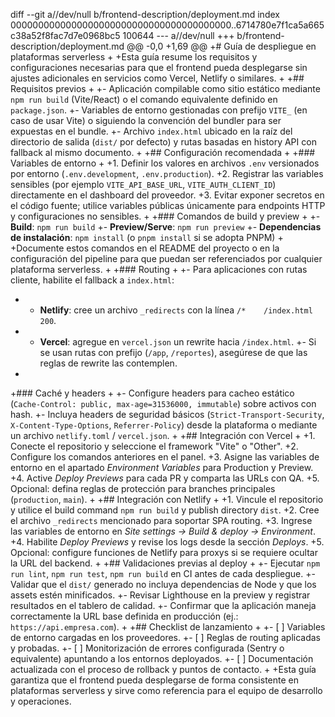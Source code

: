 diff --git a//dev/null b/frontend-description/deployment.md
index 0000000000000000000000000000000000000000..6714780e7f1ca5a665c38a52f8fac7d7e0968bc5 100644
--- a//dev/null
+++ b/frontend-description/deployment.md
@@ -0,0 +1,69 @@
+# Guía de despliegue en plataformas serverless
+
+Esta guía resume los requisitos y configuraciones necesarias para que el frontend pueda desplegarse sin ajustes adicionales en servicios como Vercel, Netlify o similares.
+
+## Requisitos previos
+
+- Aplicación compilable como sitio estático mediante `npm run build` (Vite/React) o el comando equivalente definido en `package.json`.
+- Variables de entorno gestionadas con prefijo `VITE_` (en caso de usar Vite) o siguiendo la convención del bundler para ser expuestas en el bundle.
+- Archivo `index.html` ubicado en la raíz del directorio de salida (`dist/` por defecto) y rutas basadas en history API con fallback al mismo documento.
+
+## Configuración recomendada
+
+### Variables de entorno
+
+1. Definir los valores en archivos `.env` versionados por entorno (`.env.development`, `.env.production`).
+2. Registrar las variables sensibles (por ejemplo `VITE_API_BASE_URL`, `VITE_AUTH_CLIENT_ID`) directamente en el dashboard del proveedor.
+3. Evitar exponer secretos en el código fuente; utilice variables públicas únicamente para endpoints HTTP y configuraciones no sensibles.
+
+### Comandos de build y preview
+
+- **Build**: `npm run build`
+- **Preview/Serve**: `npm run preview`
+- **Dependencias de instalación**: `npm install` (o `pnpm install` si se adopta PNPM)
+
+Documente estos comandos en el README del proyecto o en la configuración del pipeline para que puedan ser referenciados por cualquier plataforma serverless.
+
+### Routing
+
+- Para aplicaciones con rutas cliente, habilite el fallback a `index.html`:
+  - **Netlify**: cree un archivo `_redirects` con la línea `/*    /index.html   200`.
+  - **Vercel**: agregue en `vercel.json` un rewrite hacia `/index.html`.
+- Si se usan rutas con prefijo (`/app`, `/reportes`), asegúrese de que las reglas de rewrite las contemplen.
+
+### Caché y headers
+
+- Configure headers para cacheo estático (`Cache-Control: public, max-age=31536000, immutable`) sobre activos con hash.
+- Incluya headers de seguridad básicos (`Strict-Transport-Security`, `X-Content-Type-Options`, `Referrer-Policy`) desde la plataforma o mediante un archivo `netlify.toml` / `vercel.json`.
+
+## Integración con Vercel
+
+1. Conecte el repositorio y seleccione el framework "Vite" o "Other".
+2. Configure los comandos anteriores en el panel.
+3. Asigne las variables de entorno en el apartado *Environment Variables* para Production y Preview.
+4. Active *Deploy Previews* para cada PR y comparta las URLs con QA.
+5. Opcional: defina reglas de protección para branches principales (`production`, `main`).
+
+## Integración con Netlify
+
+1. Vincule el repositorio y utilice el build command `npm run build` y publish directory `dist`.
+2. Cree el archivo `_redirects` mencionado para soportar SPA routing.
+3. Ingrese las variables de entorno en *Site settings → Build & deploy → Environment*.
+4. Habilite *Deploy Previews* y revise los logs desde la sección *Deploys*.
+5. Opcional: configure funciones de Netlify para proxys si se requiere ocultar la URL del backend.
+
+## Validaciones previas al deploy
+
+- Ejecutar `npm run lint`, `npm run test`, `npm run build` en CI antes de cada despliegue.
+- Validar que el `dist/` generado no incluya dependencias de Node y que los assets estén minificados.
+- Revisar Lighthouse en la preview y registrar resultados en el tablero de calidad.
+- Confirmar que la aplicación maneja correctamente la URL base definida en producción (ej.: `https://api.empresa.com`).
+
+## Checklist de lanzamiento
+
+- [ ] Variables de entorno cargadas en los proveedores.
+- [ ] Reglas de routing aplicadas y probadas.
+- [ ] Monitorización de errores configurada (Sentry o equivalente) apuntando a los entornos deployados.
+- [ ] Documentación actualizada con el proceso de rollback y puntos de contacto.
+
+Esta guía garantiza que el frontend pueda desplegarse de forma consistente en plataformas serverless y sirve como referencia para el equipo de desarrollo y operaciones.
